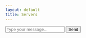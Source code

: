 ```yaml
---
layout: default
title: Servers
---
```

<html lang="en">
<head>
    <meta charset="UTF-8">
    <meta name="viewport" content="width=device-width, initial-scale=1.0">
    <title>Simple Texting App</title>
    <style>
        body {
            font-family: Arial, sans-serif;
        }
        .messages {
            border: 1px solid #ccc;
            padding: 10px;
            max-height: 300px;
            overflow-y: scroll;
        }
        .input-container {
            margin-top: 10px;
        }
        .message-input{
            width: 1000px
            height: 100px
        }
    </style>
</head>
<body>
    <div id="messages"></div>
    <div id="input-container">
        <input type="text" id="messageInput" placeholder="Type your message...">
        <button onclick="sendMessage()">Send</button>
    </div>
    <script>
        function sendMessage() {
            const messageInput = document.getElementById('messageInput');
            const message = messageInput.value.trim();
            if (message !== '') {
                appendMessage('You', message);
                messageInput.value = '';
            }
        }
        function appendMessage(sender, text) {
            const messagesContainer = document.getElementById('messages');
            const messageElement = document.createElement('div');
            messageElement.innerHTML = `<strong>${sender}:</strong> ${text}`;
            messagesContainer.appendChild(messageElement);
            messagesContainer.scrollTop = messagesContainer.scrollHeight;
        }
        function updateChat() {
      getMessages();
      setTimeout(updateChat, 2000); // Fetch messages every 2 seconds
    }
    function getMessages() {
      //fetch('https://place.stu.nighthawkcodingsociety.com/post')
         fetch('http://localhost:8765/post')
        .then(response => response.json())
        .then(messages => {
          // Reverse the order of messages so the newest is displayed at the top
          messages.reverse();
          const messagesContainer = document.getElementById('messages');
          messagesContainer.innerHTML = ''; // Clear existing messages
          messages.forEach(message => {
            displayMessage(message.writer, message.time, message.text);
          });
        })
        .catch(error => {
          console.error('Error fetching messages:', error);
        });
    }
    function sendMessage() {
      var inputMessage = document.getElementById('input-message').value;
      document.getElementById('input-message').value = '';
      var username = document.getElementById('username-input').value;
      // Get the current time
      var currentTime = getCurrentTime();
      const chatData = {
        "writer": username,
        "time": currentTime,
        "text": inputMessage
      };
      try {
        //fetch('https://place.stu.nighthawkcodingsociety.com/post', {
           fetch('http://localhost:8765/post', {
          method: 'POST',
          headers: {
            'Content-Type': 'application/json',
          },
          body: JSON.stringify(chatData),
        })
          .then(response => response.json())
          .then(result => {
            if (result.success) {
              // Display the sent message immediately
              displayMessage(username, currentTime, inputMessage);
            }
          })
          .catch(error => {
            console.error('Error:', error);
          });
      } catch (error) {
        console.error('Error:', error);
      }
      getMessages();
    }
    function getCurrentTime() {
      const now = new Date();
      const hours = now.getHours().toString().padStart(2, '0');
      const minutes = now.getMinutes().toString().padStart(2, '0');
      return `${hours}:${minutes}`;
    }
    // Call the updateChat function to start periodic updates
    updateChat();
    function displayMessage(writer, title, content) {
      const messageElement = document.createElement('div');
      messageElement.classList.add('message');
      const userElement = document.createElement('span');
      userElement.classList.add('user');
      userElement.textContent = writer + ': ';
      // Generate a random color for the user's name
      const randomColor = getRandomColor();
      userElement.style.color = randomColor;
      const userMessageElement = document.createElement('span');
      userMessageElement.classList.add('user-message');
      userMessageElement.textContent = content;
      const timestampElement = document.createElement('span');
      timestampElement.classList.add('timestamp');
      timestampElement.textContent = title;
      messageElement.appendChild(userElement);
      messageElement.appendChild(userMessageElement);
      messageElement.appendChild(timestampElement);
      const messagesContainer = document.getElementById('messages');
      messagesContainer.appendChild(messageElement);
      // Scroll to the bottom to show the latest messages
      messagesContainer.scrollTop = messagesContainer.scrollHeight;
    }
    // Function to generate a random color
    function getRandomColor() {
      const list = ["#FF5733", "#FFC300", "#5DBB63", "#6B66B5", "#4183D7"];
      const randomIndex = Math.floor(Math.random() * list.length);
      return list[randomIndex];
    }  
    </script>
</body>
</html>
